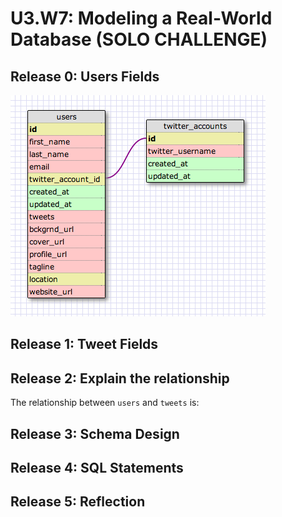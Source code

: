 # U3.W7: Modeling a Real-World Database (SOLO CHALLENGE)

## Release 0: Users Fields
<img src= "https://github.com/joshjeong/phase_0_unit_3/blob/master/week_7/imgs/twitter_users.jpg">

## Release 1: Tweet Fields
<!-- Identify the fields Twitter uses to represent/display a tweet. What are you required or allowed to enter? -->

## Release 2: Explain the relationship
The relationship between `users` and `tweets` is: 
<!-- because... -->

## Release 3: Schema Design
<!-- Include your image (inline) of your schema -->

## Release 4: SQL Statements
<!-- Include your SQL Statements. How can you make markdown files show blocks of code? -->

## Release 5: Reflection
<!-- Be sure to add your reflection here!!! -->
